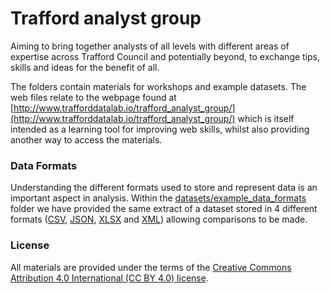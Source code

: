 # Trafford analyst group
Aiming to bring together analysts of all levels with different areas of expertise across Trafford Council and potentially beyond, to exchange tips, skills and ideas for the benefit of all.

The folders contain materials for workshops and example datasets. The web files relate to the webpage found at [http://www.trafforddatalab.io/trafford_analyst_group/](http://www.trafforddatalab.io/trafford_analyst_group/) which is itself intended as a learning tool for improving web skills, whilst also providing another way to access the materials.

### Data Formats
Understanding the different formats used to store and represent data is an important aspect in analysis. Within the [datasets/example_data_formats](datasets/example_data_formats) folder we have provided the same extract of a dataset stored in 4 different formats ([CSV](https://en.wikipedia.org/wiki/Comma-separated_values), [JSON](https://json.org/), [XLSX](https://support.office.com/en-gb/article/file-formats-that-are-supported-in-excel-0943ff2c-6014-4e8d-aaea-b83d51d46247) and [XML](https://www.w3schools.com/xml/)) allowing comparisons to be made.

### License
All materials are provided under the terms of the [Creative Commons Attribution 4.0 International (CC BY 4.0) license](https://creativecommons.org/licenses/by/4.0/).
